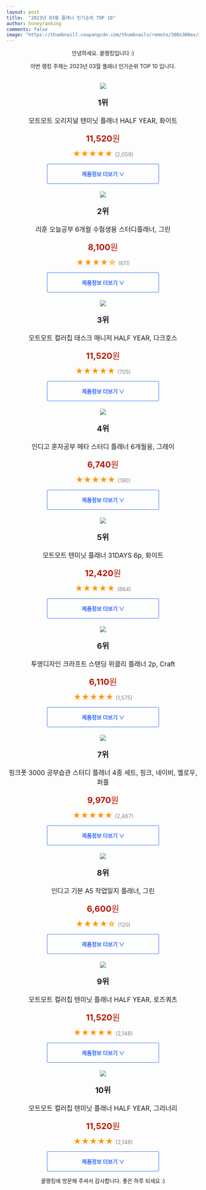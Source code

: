 ```yaml
---
layout: post
title:  "2023년 03월 플래너 인기순위 TOP 10"
author: honeyranking
comments: false
image: "https://thumbnail7.coupangcdn.com/thumbnails/remote/300x300ex/image/retail/images/4423531493831987-7509a270-357f-4d82-8ecc-a321c72aaef2.jpg"
---
```

<p style="text-align: center;">안녕하세요. 꿀랭킹입니다 :)</p>
<p style="text-align: center;">이번 랭킹 주제는 2023년 03월 플래너 인기순위 TOP 10 입니다.</p><center><img src="https://thumbnail7.coupangcdn.com/thumbnails/remote/300x300ex/image/retail/images/4423531493831987-7509a270-357f-4d82-8ecc-a321c72aaef2.jpg" style="margin-top:20px" /></center><p style="text-align: center; font-size: 20px"><b>1위</b></p><p style="text-align: center; font-size: 17px">모트모트 오리지널 텐미닛 플래너 HALF YEAR, 화이트</p><p style="text-align: center;"><span style="color: #b61800; font-size: 22px;"><b>11,520</b>원</span></p><p style="text-align: center;"><span style="color: #ff9600; font-size: 20px;">★★★★★ </span><span style="color: #878787;">(2,059)</span></p><center><a href="https://link.coupang.com/a/SNBeq"><div style="font-size: 14px; display: inline-block; padding: 15px 90px; color: #346aff; border-radius: 2px; border: 1px solid #346aff; cursor: pointer;"><b>제품정보 더보기 &or;</b></div></a></center><center><img src="https://thumbnail9.coupangcdn.com/thumbnails/remote/300x300ex/image/retail/images/1576022329442811-75508ba1-76ea-4461-b891-fd4e7d6ba7f0.jpg" style="margin-top:20px" /></center><p style="text-align: center; font-size: 20px"><b>2위</b></p><p style="text-align: center; font-size: 17px">리훈 오늘공부 6개월 수험생용 스터디플래너, 그린</p><p style="text-align: center;"><span style="color: #b61800; font-size: 22px;"><b>8,100</b>원</span></p><p style="text-align: center;"><span style="color: #ff9600; font-size: 20px;">★★★★☆ </span><span style="color: #878787;">(611)</span></p><center><a href="https://link.coupang.com/a/SNBer"><div style="font-size: 14px; display: inline-block; padding: 15px 90px; color: #346aff; border-radius: 2px; border: 1px solid #346aff; cursor: pointer;"><b>제품정보 더보기 &or;</b></div></a></center><center><img src="https://thumbnail6.coupangcdn.com/thumbnails/remote/300x300ex/image/retail/images/2020/02/25/9/5/ba98b6fb-1231-46ba-abb2-7c90b83e237d.jpg" style="margin-top:20px" /></center><p style="text-align: center; font-size: 20px"><b>3위</b></p><p style="text-align: center; font-size: 17px">모트모트 컬러칩 태스크 매니저 HALF YEAR, 다크호스</p><p style="text-align: center;"><span style="color: #b61800; font-size: 22px;"><b>11,520</b>원</span></p><p style="text-align: center;"><span style="color: #ff9600; font-size: 20px;">★★★★★ </span><span style="color: #878787;">(705)</span></p><center><a href="https://www.coupang.com/vp/products/1290980927?itemId=2302113222&q=%ED%94%8C%EB%9E%98%EB%84%88&sourceType=search&searchId=326bffe20fc94642b2d4d41648a83a59"><div style="font-size: 14px; display: inline-block; padding: 15px 90px; color: #346aff; border-radius: 2px; border: 1px solid #346aff; cursor: pointer;"><b>제품정보 더보기 &or;</b></div></a></center><center><img src="https://thumbnail9.coupangcdn.com/thumbnails/remote/300x300ex/image/rs_quotation_api/55hcyick/529867f96faf4dabb0fec304eee32cfa.jpg" style="margin-top:20px" /></center><p style="text-align: center; font-size: 20px"><b>4위</b></p><p style="text-align: center; font-size: 17px">인디고 혼자공부 메타 스터디 플래너 6개월용, 그레이</p><p style="text-align: center;"><span style="color: #b61800; font-size: 22px;"><b>6,740</b>원</span></p><p style="text-align: center;"><span style="color: #ff9600; font-size: 20px;">★★★★★ </span><span style="color: #878787;">(190)</span></p><center><a href="https://link.coupang.com/a/SNBes"><div style="font-size: 14px; display: inline-block; padding: 15px 90px; color: #346aff; border-radius: 2px; border: 1px solid #346aff; cursor: pointer;"><b>제품정보 더보기 &or;</b></div></a></center><center><img src="https://thumbnail7.coupangcdn.com/thumbnails/remote/300x300ex/image/retail/images/2021/05/10/9/9/e787fc48-71d9-48cf-9be4-e780e871c8bc.jpg" style="margin-top:20px" /></center><p style="text-align: center; font-size: 20px"><b>5위</b></p><p style="text-align: center; font-size: 17px">모트모트 텐미닛 플래너 31DAYS 6p, 화이트</p><p style="text-align: center;"><span style="color: #b61800; font-size: 22px;"><b>12,420</b>원</span></p><p style="text-align: center;"><span style="color: #ff9600; font-size: 20px;">★★★★★ </span><span style="color: #878787;">(864)</span></p><center><a href="https://link.coupang.com/a/SNBet"><div style="font-size: 14px; display: inline-block; padding: 15px 90px; color: #346aff; border-radius: 2px; border: 1px solid #346aff; cursor: pointer;"><b>제품정보 더보기 &or;</b></div></a></center><center><img src="https://thumbnail6.coupangcdn.com/thumbnails/remote/300x300ex/image/product/image/vendoritem/2019/02/01/3299635032/83ee2bc1-fa59-46a0-a421-21c6f7d76c9e.jpg" style="margin-top:20px" /></center><p style="text-align: center; font-size: 20px"><b>6위</b></p><p style="text-align: center; font-size: 17px">투영디자인 크라프트 스탠딩 위클리 플래너 2p, Craft</p><p style="text-align: center;"><span style="color: #b61800; font-size: 22px;"><b>6,110</b>원</span></p><p style="text-align: center;"><span style="color: #ff9600; font-size: 20px;">★★★★★ </span><span style="color: #878787;">(1,575)</span></p><center><a href="https://link.coupang.com/a/SNBeu"><div style="font-size: 14px; display: inline-block; padding: 15px 90px; color: #346aff; border-radius: 2px; border: 1px solid #346aff; cursor: pointer;"><b>제품정보 더보기 &or;</b></div></a></center><center><img src="https://thumbnail8.coupangcdn.com/thumbnails/remote/300x300ex/image/retail/images/2020/03/05/11/9/da5aa3fc-ea76-4c8e-862d-320783e38fcf.jpg" style="margin-top:20px" /></center><p style="text-align: center; font-size: 20px"><b>7위</b></p><p style="text-align: center; font-size: 17px">핑크풋 3000 공부습관 스터디 플래너 4종 세트, 핑크, 네이비, 옐로우, 퍼플</p><p style="text-align: center;"><span style="color: #b61800; font-size: 22px;"><b>9,970</b>원</span></p><p style="text-align: center;"><span style="color: #ff9600; font-size: 20px;">★★★★★ </span><span style="color: #878787;">(2,467)</span></p><center><a href="https://link.coupang.com/a/SNBev"><div style="font-size: 14px; display: inline-block; padding: 15px 90px; color: #346aff; border-radius: 2px; border: 1px solid #346aff; cursor: pointer;"><b>제품정보 더보기 &or;</b></div></a></center><center><img src="https://thumbnail9.coupangcdn.com/thumbnails/remote/300x300ex/image/rs_quotation_api/foxtyebz/ecb73153e1af4bbda7d64e69e99f8938.jpg" style="margin-top:20px" /></center><p style="text-align: center; font-size: 20px"><b>8위</b></p><p style="text-align: center; font-size: 17px">인디고 기본 A5 작업일지 플래너, 그린</p><p style="text-align: center;"><span style="color: #b61800; font-size: 22px;"><b>6,600</b>원</span></p><p style="text-align: center;"><span style="color: #ff9600; font-size: 20px;">★★★★☆ </span><span style="color: #878787;">(120)</span></p><center><a href="https://link.coupang.com/a/SNBew"><div style="font-size: 14px; display: inline-block; padding: 15px 90px; color: #346aff; border-radius: 2px; border: 1px solid #346aff; cursor: pointer;"><b>제품정보 더보기 &or;</b></div></a></center><center><img src="https://thumbnail9.coupangcdn.com/thumbnails/remote/300x300ex/image/retail/images/2020/02/25/9/2/78e1f257-9e39-45f6-9e3b-36287d88a418.jpg" style="margin-top:20px" /></center><p style="text-align: center; font-size: 20px"><b>9위</b></p><p style="text-align: center; font-size: 17px">모트모트 컬러칩 텐미닛 플래너 HALF YEAR, 로즈쿼츠</p><p style="text-align: center;"><span style="color: #b61800; font-size: 22px;"><b>11,520</b>원</span></p><p style="text-align: center;"><span style="color: #ff9600; font-size: 20px;">★★★★★ </span><span style="color: #878787;">(2,148)</span></p><center><a href="https://www.coupang.com/vp/products/1290984300?itemId=2302117608&q=%ED%94%8C%EB%9E%98%EB%84%88&sourceType=search&searchId=326bffe20fc94642b2d4d41648a83a59"><div style="font-size: 14px; display: inline-block; padding: 15px 90px; color: #346aff; border-radius: 2px; border: 1px solid #346aff; cursor: pointer;"><b>제품정보 더보기 &or;</b></div></a></center><center><img src="https://thumbnail8.coupangcdn.com/thumbnails/remote/300x300ex/image/retail/images/2020/02/25/9/4/fda0c3f6-94a2-47fd-b8e3-e5d23195730d.jpg" style="margin-top:20px" /></center><p style="text-align: center; font-size: 20px"><b>10위</b></p><p style="text-align: center; font-size: 17px">모트모트 컬러칩 텐미닛 플래너 HALF YEAR, 그리너리</p><p style="text-align: center;"><span style="color: #b61800; font-size: 22px;"><b>11,520</b>원</span></p><p style="text-align: center;"><span style="color: #ff9600; font-size: 20px;">★★★★★ </span><span style="color: #878787;">(2,148)</span></p><center><a href="https://www.coupang.com/vp/products/1290984300?itemId=2302117606&q=%ED%94%8C%EB%9E%98%EB%84%88&sourceType=search&searchId=326bffe20fc94642b2d4d41648a83a59"><div style="font-size: 14px; display: inline-block; padding: 15px 90px; color: #346aff; border-radius: 2px; border: 1px solid #346aff; cursor: pointer;"><b>제품정보 더보기 &or;</b></div></a></center><p style="text-align: center;">꿀랭킹에 방문해 주셔서 감사합니다. 좋은 하루 되세요 :)</p>